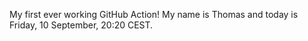 My first ever working GitHub Action!
My name is Thomas and today is Friday, 10 September, 20:20 CEST. 
